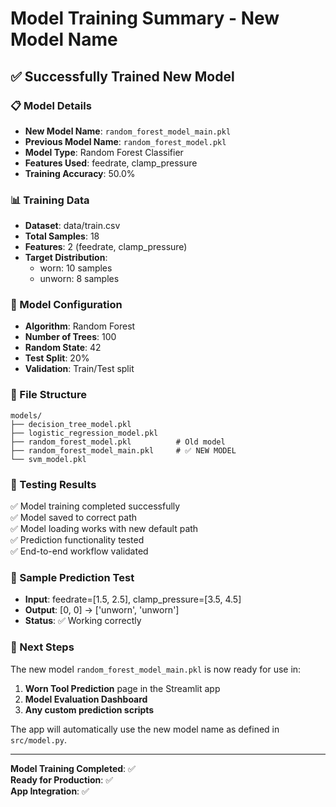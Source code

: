 # Model Training Summary - New Model Name

## ✅ Successfully Trained New Model

### 📋 Model Details
- **New Model Name**: `random_forest_model_main.pkl`
- **Previous Model Name**: `random_forest_model.pkl`
- **Model Type**: Random Forest Classifier
- **Features Used**: feedrate, clamp_pressure
- **Training Accuracy**: 50.0%

### 📊 Training Data
- **Dataset**: data/train.csv
- **Total Samples**: 18
- **Features**: 2 (feedrate, clamp_pressure)
- **Target Distribution**:
  - worn: 10 samples
  - unworn: 8 samples

### 🔧 Model Configuration
- **Algorithm**: Random Forest
- **Number of Trees**: 100
- **Random State**: 42
- **Test Split**: 20%
- **Validation**: Train/Test split

### 📁 File Structure
```
models/
├── decision_tree_model.pkl
├── logistic_regression_model.pkl
├── random_forest_model.pkl          # Old model
├── random_forest_model_main.pkl     # ✅ NEW MODEL
└── svm_model.pkl
```

### 🧪 Testing Results
✅ Model training completed successfully  
✅ Model saved to correct path  
✅ Model loading works with new default path  
✅ Prediction functionality tested  
✅ End-to-end workflow validated  

### 🔮 Sample Prediction Test
- **Input**: feedrate=[1.5, 2.5], clamp_pressure=[3.5, 4.5]
- **Output**: [0, 0] → ['unworn', 'unworn']
- **Status**: ✅ Working correctly

### 🎯 Next Steps
The new model `random_forest_model_main.pkl` is now ready for use in:
1. **Worn Tool Prediction** page in the Streamlit app
2. **Model Evaluation Dashboard**
3. **Any custom prediction scripts**

The app will automatically use the new model name as defined in `src/model.py`.

---
**Model Training Completed**: ✅  
**Ready for Production**: ✅  
**App Integration**: ✅
